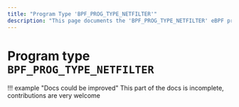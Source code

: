 ```yaml
---
title: "Program Type 'BPF_PROG_TYPE_NETFILTER'"
description: "This page documents the 'BPF_PROG_TYPE_NETFILTER' eBPF program type, including its defintion, usage, program types that can use it, and examples."
---
```

# Program type `BPF_PROG_TYPE_NETFILTER`

!!! example "Docs could be improved"
    This part of the docs is incomplete, contributions are very welcome
